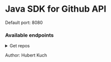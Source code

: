 # Java SDK for Github API
Default port: 8080

### Available endpoints

<details>
<summary>Get repos</summary>

`/api/v1/gh/repos/{owner}` where `owner` is username of repository owner. For example `https://github.com/torvalds/linux` in that url `onwer` is `torvalds`.

Response schema:
```json
{
    "owner": String,
    "repos": [
        {
            "ownerLogin": String,
            "name": String,
            "branches": [
                {
                    "name": String,
                    "lastCommitSha": String
                }
            ]
        }
    ]
}
```

</details>

Author: Hubert Kuch
